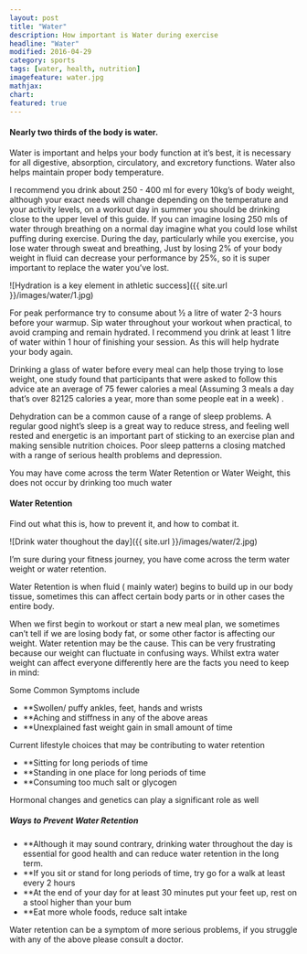 ```yaml
---
layout: post
title: "Water"
description: How important is Water during exercise
headline: "Water"
modified: 2016-04-29
category: sports
tags: [water, health, nutrition]
imagefeature: water.jpg
mathjax: 
chart:
featured: true
---
```




#### Nearly two thirds of the body is water. 

Water is important and helps your body function at it’s best, it is necessary for all digestive, absorption, circulatory, and excretory functions. Water also helps maintain proper body temperature.

I recommend you drink about 250 - 400 ml for every 10kg’s of body weight, although your exact needs will change depending on the temperature and your activity levels, on a workout day in summer you should be drinking close to the upper level of this guide. If you can imagine losing 250 mls of water through breathing on a normal day imagine what you could lose whilst puffing during exercise. During the day, particularly while you exercise, you  lose water through sweat and breathing, Just by losing 2%  of your body weight in fluid can decrease your performance by 25%, so it is super important to replace the water you’ve lost.

![Hydration is a key element in athletic success]({{ site.url }}/images/water/1.jpg)

For peak performance try to consume about ½ a litre of water 2-3 hours before your warmup. Sip water throughout your workout when practical, to avoid cramping and remain hydrated. I recommend you  drink at least 1 litre of water within 1 hour of finishing your session. As this will help hydrate your body again.

Drinking a glass of water before every meal can help those trying to lose weight, one study found that participants that were asked to follow this advice ate an average of 75 fewer calories a meal (Assuming 3 meals a day that’s over 82125 calories a year, more than some people eat in a week) . 

Dehydration can be a common cause of a range of sleep problems. A regular good night’s sleep is a great way to reduce stress, and feeling well rested and energetic is an important part of sticking to an exercise plan and making sensible nutrition choices.  Poor sleep patterns a closing matched with a range of serious health problems and depression.

You may have come across the term Water Retention or Water Weight, this does not occur by drinking too much water


#### Water Retention

Find out what  this is, how to prevent it, and how to combat it.

![Drink water thoughout the day]({{ site.url }}/images/water/2.jpg)

I’m sure during your fitness journey, you have come across the term water weight or water retention.

Water Retention is when fluid ( mainly water)  begins to build up in our body tissue, sometimes this can affect certain body parts or in other cases the entire body.

When we first begin to workout or start a new meal plan, we sometimes can’t tell if we are losing body fat, or some other factor is affecting our weight. Water retention may be the cause. This can be very frustrating because our weight can fluctuate in confusing ways. Whilst extra water weight can affect everyone  differently here are the facts you need to keep in mind:

Some Common Symptoms include
- **Swollen/ puffy ankles, feet, hands and wrists
- **Aching and stiffness in any of the above areas
- **Unexplained fast weight gain in small amount of time

Current lifestyle choices that may be contributing to water retention
- **Sitting for long periods of time
- **Standing in one place for long periods of time
- **Consuming too much salt or glycogen

Hormonal changes and genetics can play a significant role as well

##### Ways to Prevent Water Retention 

- **Although it may sound contrary, drinking water throughout the day is essential for good health and can reduce water retention in the long term.
- **If you sit or stand for long periods of time, try go for a walk at least every 2 hours
- **At the end of your day for at least 30 minutes put your feet up, rest on a stool higher than your bum
- **Eat more whole foods, reduce salt intake

Water retention can be a symptom of more serious problems, if you struggle with any of the above please consult a doctor.





